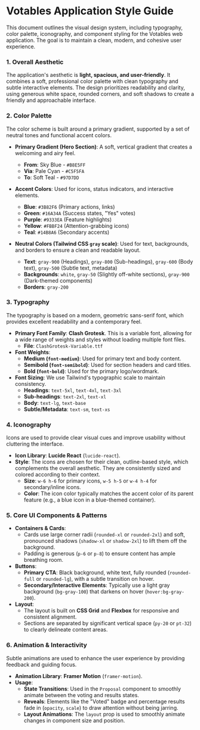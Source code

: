 # Votables Application Style Guide

This document outlines the visual design system, including typography, color palette, iconography, and component styling for the Votables web application. The goal is to maintain a clean, modern, and cohesive user experience.

### 1. Overall Aesthetic

The application's aesthetic is **light, spacious, and user-friendly**. It combines a soft, professional color palette with clean typography and subtle interactive elements. The design prioritizes readability and clarity, using generous white space, rounded corners, and soft shadows to create a friendly and approachable interface.

### 2. Color Palette

The color scheme is built around a primary gradient, supported by a set of neutral tones and functional accent colors.

*   **Primary Gradient (Hero Section)**: A soft, vertical gradient that creates a welcoming and airy feel.
    *   **From**: Sky Blue - `#B8E5FF`
    *   **Via**: Pale Cyan - `#C5F5FA`
    *   **To**: Soft Teal - `#97D7DD`

*   **Accent Colors**: Used for icons, status indicators, and interactive elements.
    *   **Blue**: `#3B82F6` (Primary actions, links)
    *   **Green**: `#16A34A` (Success states, "Yes" votes)
    *   **Purple**: `#9333EA` (Feature highlights)
    *   **Yellow**: `#FBBF24` (Attention-grabbing icons)
    *   **Teal**: `#14B8A6` (Secondary accents)

*   **Neutral Colors (Tailwind CSS `gray` scale)**: Used for text, backgrounds, and borders to ensure a clean and readable layout.
    *   **Text**: `gray-900` (Headings), `gray-800` (Sub-headings), `gray-600` (Body text), `gray-500` (Subtle text, metadata)
    *   **Backgrounds**: `white`, `gray-50` (Slightly off-white sections), `gray-900` (Dark-themed components)
    *   **Borders**: `gray-200`

### 3. Typography

The typography is based on a modern, geometric sans-serif font, which provides excellent readability and a contemporary feel.

*   **Primary Font Family**: **Clash Grotesk**. This is a variable font, allowing for a wide range of weights and styles without loading multiple font files.
    *   **File**: `ClashGrotesk-Variable.ttf`
*   **Font Weights**:
    *   **Medium (`font-medium`)**: Used for primary text and body content.
    *   **Semibold (`font-semibold`)**: Used for section headers and card titles.
    *   **Bold (`font-bold`)**: Used for the primary logo/wordmark.
*   **Font Sizing**: We use Tailwind's typographic scale to maintain consistency.
    *   **Headings**: `text-5xl`, `text-4xl`, `text-3xl`
    *   **Sub-headings**: `text-2xl`, `text-xl`
    *   **Body**: `text-lg`, `text-base`
    *   **Subtle/Metadata**: `text-sm`, `text-xs`

### 4. Iconography

Icons are used to provide clear visual cues and improve usability without cluttering the interface.

*   **Icon Library**: **Lucide React** (`lucide-react`).
*   **Style**: The icons are chosen for their clean, outline-based style, which complements the overall aesthetic. They are consistently sized and colored according to their context.
    *   **Size**: `w-6 h-6` for primary icons, `w-5 h-5` or `w-4 h-4` for secondary/inline icons.
    *   **Color**: The icon color typically matches the accent color of its parent feature (e.g., a blue icon in a blue-themed container).

### 5. Core UI Components & Patterns

*   **Containers & Cards**:
    *   Cards use large corner radii (`rounded-xl` or `rounded-2xl`) and soft, pronounced shadows (`shadow-xl` or `shadow-2xl`) to lift them off the background.
    *   Padding is generous (`p-6` or `p-8`) to ensure content has ample breathing room.
*   **Buttons**:
    *   **Primary CTA**: Black background, white text, fully rounded (`rounded-full` or `rounded-lg`), with a subtle transition on hover.
    *   **Secondary/Interactive Elements**: Typically use a light gray background (`bg-gray-100`) that darkens on hover (`hover:bg-gray-200`).
*   **Layout**:
    *   The layout is built on **CSS Grid** and **Flexbox** for responsive and consistent alignment.
    *   Sections are separated by significant vertical space (`py-20` or `pt-32`) to clearly delineate content areas.

### 6. Animation & Interactivity

Subtle animations are used to enhance the user experience by providing feedback and guiding focus.

*   **Animation Library**: **Framer Motion** (`framer-motion`).
*   **Usage**:
    *   **State Transitions**: Used in the `Proposal` component to smoothly animate between the voting and results states.
    *   **Reveals**: Elements like the "Voted" badge and percentage results fade in (`opacity`, `scale`) to draw attention without being jarring.
    *   **Layout Animations**: The `layout` prop is used to smoothly animate changes in component size and position. 